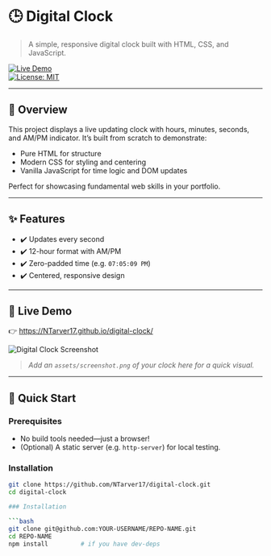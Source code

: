 # 🕒 Digital Clock

> A simple, responsive digital clock built with HTML, CSS, and JavaScript.

[![Live Demo](https://img.shields.io/badge/Live%20Demo-View%20Clock-brightgreen.svg)](https://NTarver17.github.io/digital-clock/)  
[![License: MIT](https://img.shields.io/badge/License-MIT-blue.svg)](LICENSE)

---

## 📖 Overview

This project displays a live updating clock with hours, minutes, seconds, and AM/PM indicator. It’s built from scratch to demonstrate:

- Pure HTML for structure  
- Modern CSS for styling and centering  
- Vanilla JavaScript for time logic and DOM updates  

Perfect for showcasing fundamental web skills in your portfolio.

---

## ✨ Features

- ✔️ Updates every second  
- ✔️ 12-hour format with AM/PM  
- ✔️ Zero-padded time (e.g. `07:05:09 PM`)  
- ✔️ Centered, responsive design  

---

## 🔗 Live Demo

👉 https://NTarver17.github.io/digital-clock/  

![Digital Clock Screenshot](![download](https://github.com/user-attachments/assets/84dbe3ab-a034-4d73-9158-cacea2754daf)
)

> *Add an `assets/screenshot.png` of your clock here for a quick visual.*

---

## 🚀 Quick Start

### Prerequisites

- No build tools needed—just a browser!  
- (Optional) A static server (e.g. `http-server`) for local testing.

### Installation

```bash
git clone https://github.com/NTarver17/digital-clock.git
cd digital-clock

### Installation

```bash
git clone git@github.com:YOUR-USERNAME/REPO-NAME.git
cd REPO-NAME
npm install         # if you have dev-deps
